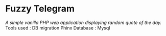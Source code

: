 # Fuzzy Telegram
*A simple vanilla PHP web application displaying random quote of the day.*
Tools used : DB migration Phinx 
Database : Mysql
